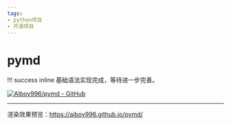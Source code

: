 ```yaml
---
tags:
- python项目
- 开源项目
---
```


# pymd
!!! success inline
    基础语法实现完成，等待进一步完善。

[![AIboy996/pymd - GitHub](https://gh-card.dev/repos/AIboy996/pymd.svg?fullname=)](https://github.com/AIboy996/pymd)

<hr>

渲染效果预览：<https://aiboy996.github.io/pymd/>